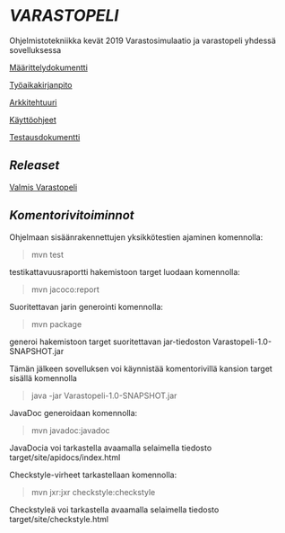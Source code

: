 # *VARASTOPELI*

Ohjelmistotekniikka kevät 2019
Varastosimulaatio ja varastopeli yhdessä sovelluksessa

[Määrittelydokumentti](https://github.com/Hipsterisiili/ohjelmistotuotanto/blob/master/dokumentointi/maarittelydokumentti.txt)

[Työaikakirjanpito](https://github.com/Hipsterisiili/ohjelmistotuotanto/blob/master/dokumentointi/tyoaikakirjanpito.txt)

[Arkkitehtuuri](https://github.com/Hipsterisiili/ohjelmistotuotanto/blob/master/dokumentointi/Arkkitehtuurikuvaus.md)

[Käyttöohjeet](https://github.com/Hipsterisiili/ohjelmistotuotanto/blob/master/dokumentointi/K%C3%A4ytt%C3%B6ohjeet.md)

[Testausdokumentti](https://github.com/Hipsterisiili/ohjelmistotuotanto/blob/master/dokumentointi/Testausdokumentti.md)

## *Releaset*

[Valmis Varastopeli](https://github.com/Hipsterisiili/ohjelmistotuotanto/releases/tag/1.0)

## *Komentorivitoiminnot*

Ohjelmaan sisäänrakennettujen yksikkötestien ajaminen komennolla:
>mvn test

testikattavuusraportti hakemistoon target luodaan komennolla:
>mvn jacoco:report

Suoritettavan jarin generointi komennolla: 
>mvn package

generoi hakemistoon target suoritettavan jar-tiedoston Varastopeli-1.0-SNAPSHOT.jar

Tämän jälkeen sovelluksen voi käynnistää komentorivillä kansion target sisällä komennolla
>java -jar Varastopeli-1.0-SNAPSHOT.jar

JavaDoc generoidaan komennolla:
>mvn javadoc:javadoc

JavaDocia voi tarkastella avaamalla selaimella tiedosto target/site/apidocs/index.html

Checkstyle-virheet tarkastellaan komennolla:
 >mvn jxr:jxr checkstyle:checkstyle
 
Checkstyleä voi tarkastella avaamalla selaimella tiedosto target/site/checkstyle.html

